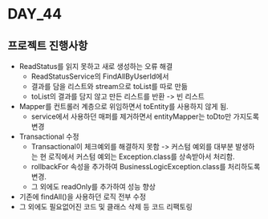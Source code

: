 # DAY_44

## 프로젝트 진행사항
- ReadStatus를 읽지 못하고 새로 생성하는 오류 해결
  - ReadStatusService의 FindAllByUserId에서
  - 결과를 담을 리스트와 stream으로 toList를 따로 만듦
  - toList의 결과를 담지 않고 만든 리스트를 반환 -> 빈 리스트
- Mapper를 컨트롤러 계층으로 위임하면서 toEntity를 사용하지 않게 됨.
  - service에서 사용하던 매퍼를 제거하면서 entityMapper는 toDto만 가지도록 변경
- Transactional 수정
  - Transactional이 체크예외를 해결하지 못함 -> 커스텀 예외를 대부분 발생하는 현 로직에서 커스텀 예외는 Exception.class를 상속받아서 처리함.
  - rollbackFor 속성을 추가하여 BusinessLogicException.class를 처리하도록 변경.
  - 그 외에도 readOnly를 추가하여 성능 향상
- 기존에 findAll()을 사용하던 로직 전부 수정
- 그 외에도 필요없어진 코드 및 클래스 삭제 등 코드 리팩토링
